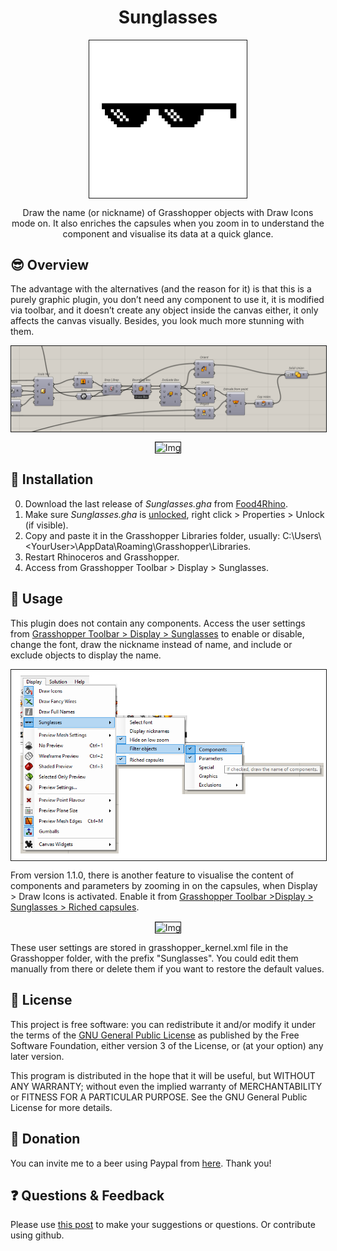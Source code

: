 ﻿
<h1 align="center"> Sunglasses </h1>
<p align="center"> <img align="center" border="1px" width="50%" src="Resources/sunglassesBIG.jpg" alt="Img"></p>
<p align="center">Draw the name (or nickname) of Grasshopper objects with Draw Icons mode on. It also enriches the capsules when you zoom in to understand the component and visualise its data at a quick glance.</p>

## 😎 Overview
The advantage with the alternatives (and the reason for it) is that this is a purely graphic plugin, you don’t need any component to use it, it is modified via toolbar, and it doesn’t create any object inside the canvas either, it only affects the canvas visually. Besides, you look much more stunning with them.
<p align="center"> <img align="center" border="1px" src="Resources/Canvas at 16;21;57.png" alt="Img"></p>
<p align="center"> <img align="center" border="1px" src="Resources/RichedCapsulesDispatchGIF.gif" alt="Img"></p>


## 🔌 Installation
0) Download the last release of *Sunglasses.gha* from [Food4Rhino](https://www.food4rhino.com/app/sunglasses).
1) Make sure *Sunglasses.gha* is <ins>unlocked</ins>, right click > Properties > Unlock (if visible).
2) Copy and paste it in the Grasshopper Libraries folder, usually: C:\Users\\<YourUser\>\AppData\Roaming\Grasshopper\Libraries.
3) Restart Rhinoceros and Grasshopper.
4) Access from Grasshopper Toolbar > Display > Sunglasses.
 
 
## 📖 Usage
This plugin does not contain any components. Access the user settings from <ins>Grasshopper Toolbar > Display > Sunglasses</ins> to enable or disable, change the font, draw the nickname instead of name, and include or exclude objects to display the name.
 <p align="center"> <img align="center" border="1px" src="Resources/esgergergsdfsdfd.png" alt="Img"></p>

From version 1.1.0, there is another feature to visualise the content of components and parameters by zooming in on the capsules, when Display > Draw Icons is activated. Enable it from <ins>Grasshopper Toolbar >Display > Sunglasses > Riched capsules</ins>.
<p align="center"> <img align="center" border="1px" src="Resources/RichedCapsulesListItemGIF.gif" alt="Img"></p>

These user settings are stored in grasshopper_kernel.xml file in the Grasshopper folder, with the prefix "Sunglasses". You could edit them manually from there or delete them if you want to restore the default values.
  


## 🌈 License

This project is free software: you can redistribute it and/or modify it under the terms of the [GNU General Public License](https://www.gnu.org/licenses/gpl-3.0.en.html) as published by the Free Software Foundation, either version 3 of the License, or (at your option) any later version.

This program is distributed in the hope that it will be useful, but WITHOUT ANY WARRANTY; without even the implied warranty of MERCHANTABILITY or FITNESS FOR A PARTICULAR PURPOSE. See the GNU General Public License for more details.


## 🍻 Donation

You can invite me to a beer using Paypal from [here](https://www.paypal.com/paypalme/danielabalde). Thank you!


## ❓ Questions & Feedback

Please use [this post](https://discourse.mcneel.com/t/sunglasses-gh-plugin-to-display-object-names/115550) to make your suggestions or questions.
Or contribute using github.
